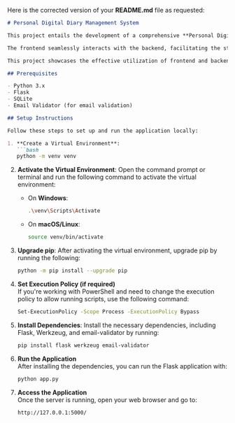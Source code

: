 Here is the corrected version of your **README.md** file as requested:

```markdown
# Personal Digital Diary Management System

This project entails the development of a comprehensive **Personal Digital Diary Management System**, integrating **SQLite** and **Flask** to establish a robust backend infrastructure. The system features a user-friendly web interface allowing individuals to create accounts, log in securely, and manage their diary entries across four distinct categories: **story**, **poem**, **travel experience**, and **article**. 

The frontend seamlessly interacts with the backend, facilitating the storage of user entries in the **SQLite** database. User authentication is implemented via password protection. The system not only enables users to view and manage their entries through the web interface but also provides direct access to the underlying **SQLite** database for advanced querying and analysis. 

This project showcases the effective utilization of frontend and backend technologies to create a dynamic and secure digital diary platform.

## Prerequisites

- Python 3.x
- Flask
- SQLite
- Email Validator (for email validation)

## Setup Instructions

Follow these steps to set up and run the application locally:

1. **Create a Virtual Environment**:
   ```bash
   python -m venv venv
   ```

2. **Activate the Virtual Environment**: Open the command prompt or terminal and run the following command to activate the virtual environment:
   - On **Windows**:
     ```bash
     .\venv\Scripts\Activate
     ```
   - On **macOS/Linux**:
     ```bash
     source venv/bin/activate
     ```

3. **Upgrade pip**: After activating the virtual environment, upgrade pip by running the following:
   ```bash
   python -m pip install --upgrade pip
   ```

4. **Set Execution Policy (if required)**  
   If you're working with PowerShell and need to change the execution policy to allow running scripts, use the following command:
   ```bash
   Set-ExecutionPolicy -Scope Process -ExecutionPolicy Bypass
   ```

5. **Install Dependencies**: Install the necessary dependencies, including Flask, Werkzeug, and email-validator by running:
   ```bash
   pip install flask werkzeug email-validator
   ```

6. **Run the Application**  
   After installing the dependencies, you can run the Flask application with:
   ```bash
   python app.py
   ```

7. **Access the Application**  
   Once the server is running, open your web browser and go to:
   ```bash
   http://127.0.0.1:5000/
   ```

```

